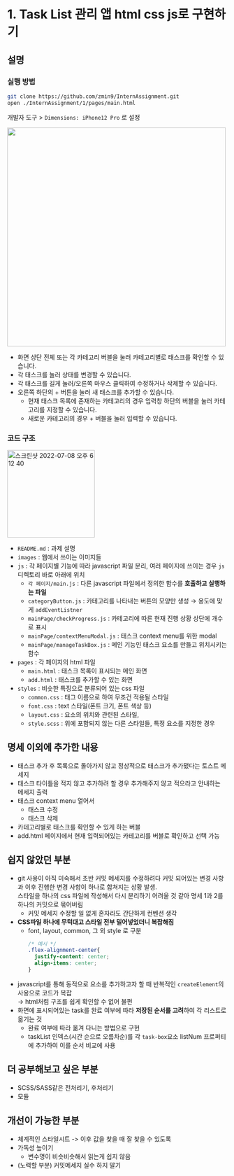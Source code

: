 # 1. Task List 관리 앱 html css js로 구현하기

## 설명
### 실행 방법
```bash
git clone https://github.com/zmin9/InternAssignment.git
open ./InternAssignment/1/pages/main.html
```
개발자 도구 > `Dimensions: iPhone12 Pro` 로 설정

<img width="500" alt="" src="https://user-images.githubusercontent.com/60884877/178415052-56439b31-033f-4f99-8ea9-54947a2dd7b3.png">

* 화면 상단 전체 또는 각 카테고리 버블을 눌러 카테고리별로 태스크를 확인할 수 있습니다.
* 각 태스크를 눌러 상태를 변경할 수 있습니다.
* 각 태스크를 길게 눌러/오른쪽 마우스 클릭하여 수정하거나 삭제할 수 있습니다.
* 오른쪽 하단의 + 버튼을 눌러 새 태스크를 추가할 수 있습니다.
  * 현재 태스크 목록에 존재하는 카테고리의 경우 입력창 하단의 버블을 눌러 카테고리를 지정할 수 있습니다.
  * 새로운 카테고리의 경우 + 버블을 눌러 입력할 수 있습니다.

### 코드 구조
<img width="200" alt="스크린샷 2022-07-08 오후 6 12 40" src="https://user-images.githubusercontent.com/60884877/177959440-55fd0c22-03a9-48c2-b675-037b2d88631c.png">

* `README.md` : 과제 설명
* `images` : 웹에서 쓰이는 이미지들
* `js` : 각 페이지별 기능에 따라 javascript 파일 분리, 여러 페이지에 쓰이는 경우 `js`디렉토리 바로 아래에 위치
  * `각 페이지/main.js` : 다른 javascript 파일에서 정의한 함수를 **호출하고 실행하는 파일**
  * `categoryButton.js` : 카테고리를 나타내는 버튼의 모양만 생성 → 용도에 맞게 `addEventListner`
  * `mainPage/checkProgress.js` : 카테고리에 따른 현재 진행 상황 상단에 개수로 표시
  * `mainPage/contextMenuModal.js` : 태스크 context menu를 위한 modal
  * `mainPage/manageTaskBox.js` : 메인 기능인 태스크 요소를 만들고 위치시키는 함수
* `pages` : 각 페이지의 html 파일
  * `main.html` : 태스크 목록이 표시되는 메인 화면
  * `add.html` : 태스크를 추가할 수 있는 화면
* `styles` : 비슷한 특징으로 분류되어 있는 css 파일
  * `common.css` : 태그 이름으로 하여 무조건 적용될 스타일
  * `font.css` : text 스타일(폰트 크기, 폰트 색상 등)
  * `layout.css` : 요소의 위치와 관련된 스타일, 
  * `style.scss` : 위에 포함되지 않는 다른 스타일들, 특정 요소를 지정한 경우



  
## 명세 이외에 추가한 내용
* 태스크 추가 후 목록으로 돌아가지 않고 정상적으로 태스크가 추가됐다는 토스트 메세지
* 태스크 타이틀을 적지 않고 추가하려 할 경우 추가해주지 않고 적으라고 안내하는 메세지 출력
* 태스크 context menu 열어서
  * 태스크 수정
  * 태스크 삭제
* 카테고리별로 태스크를 확인할 수 있게 하는 버블
* add.html 페이지에서 현재 입력되어있는 카테고리를 버블로 확인하고 선택 가능

## 쉽지 않았던 부분
* git 사용이 아직 미숙해서 초반 커밋 메세지를 수정하려다 커밋 되어있는 변경 사항과 이후 진행한 변경 사항이 하나로 합쳐지는 상황 발생.
<br>스타일을 하나의 css 파일에 작성해서 다시 분리하기 어려울 것 같아 명세 1과 2를 하나의 커밋으로 묶어버림
  * 커밋 메세지 수정할 일 없게 혼자라도 간단하게 컨벤션 생각
* **CSS파일 하나에 무턱대고 스타일 전부 밀어넣었더니 복잡해짐**
  * font, layout, common, 그 외 style 로 구분
    ```css
    /* 예시 */
    .flex-alignment-center{
      justify-content: center;
      align-items: center; 
    }
    ```
* javascript를 통해 동적으로 요소를 추가하고자 할 때 반복적인 `createElement`의 사용으로 코드가 복잡<br> → html처럼 구조를 쉽게 확인할 수 없어 불편
* 화면에 표시되어있는 task를 완료 여부에 따라 **저장된 순서를 고려**하여 각 리스트로 옮기는 것
  * 완료 여부에 따라 옮겨 다니는 방법으로 구현
  * taskList 인덱스(시간 순으로 오름차순)를 각 `task-box`요소 listNum 프로퍼티에 추가하여 이를 순서 비교에 사용

## 더 공부해보고 싶은 부분
* SCSS/SASS같은 전처리기, 후처리기
* 모듈

## 개선이 가능한 부분
* 체계적인 스타일시트 -> 이후 값을 찾을 때 잘 찾을 수 있도록
* 가독성 높이기
  * 변수명이 비슷비슷해서 읽는게 쉽지 않음
* (노력할 부분) 커밋메세지 실수 하지 말기
